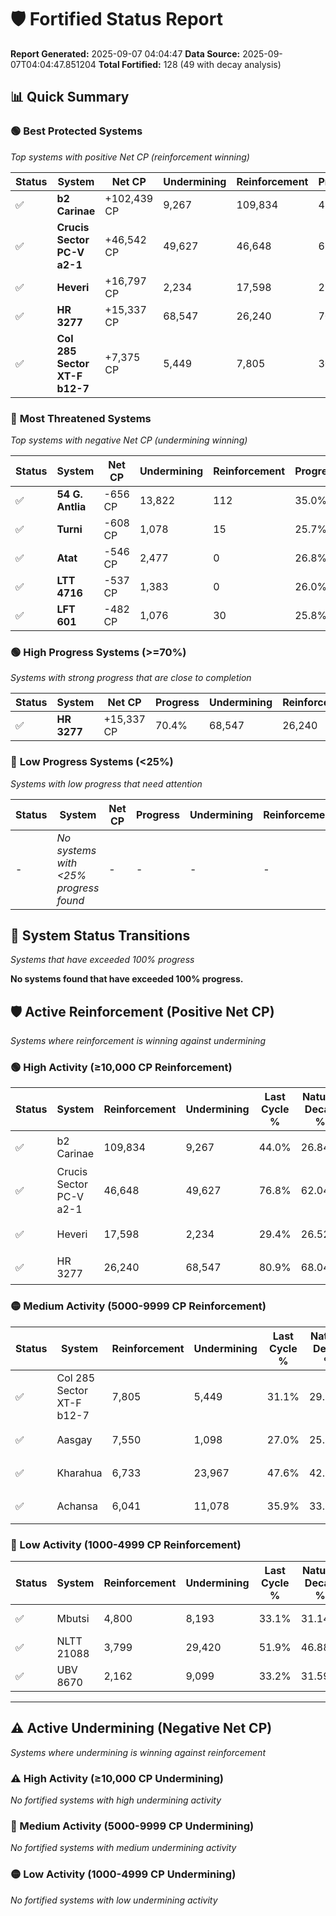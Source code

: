 # 🛡️ Fortified Status Report

**Report Generated:** 2025-09-07 04:04:47
**Data Source:** 2025-09-07T04:04:47.851204
**Total Fortified:** 128 (49 with decay analysis)

## 📊 Quick Summary

### 🟢 **Best Protected Systems**
*Top systems with positive Net CP (reinforcement winning)*

| Status | System | Net CP | Undermining | Reinforcement | Progress |
|--------|--------|--------|-------------|---------------|----------|
| ✅ | **b2 Carinae** | +102,439 CP | 9,267 | 109,834 | 42.6% |
| ✅ | **Crucis Sector PC-V a2-1** | +46,542 CP | 49,627 | 46,648 | 69.2% |
| ✅ | **Heveri** | +16,797 CP | 2,234 | 17,598 | 29.1% |
| ✅ | **HR 3277** | +15,337 CP | 68,547 | 26,240 | 70.4% |
| ✅ | **Col 285 Sector XT-F b12-7** | +7,375 CP | 5,449 | 7,805 | 30.3% |

### 🔴 **Most Threatened Systems**
*Top systems with negative Net CP (undermining winning)*

| Status | System | Net CP | Undermining | Reinforcement | Progress |
|--------|--------|--------|-------------|---------------|----------|
| ✅ | **54 G. Antlia** | -656 CP | 13,822 | 112 | 35.0% |
| ✅ | **Turni** | -608 CP | 1,078 | 15 | 25.7% |
| ✅ | **Atat** | -546 CP | 2,477 | 0 | 26.8% |
| ✅ | **LTT 4716** | -537 CP | 1,383 | 0 | 26.0% |
| ✅ | **LFT 601** | -482 CP | 1,076 | 30 | 25.8% |

### 🟢 **High Progress Systems (>=70%)**
*Systems with strong progress that are close to completion*

| Status | System | Net CP | Progress | Undermining | Reinforcement |
|--------|--------|--------|----------|-------------|---------------|
| ✅ | **HR 3277** | +15,337 CP | 70.4% | 68,547 | 26,240 |

### 🔴 **Low Progress Systems (<25%)**
*Systems with low progress that need attention*

| Status | System | Net CP | Progress | Undermining | Reinforcement |
|--------|--------|--------|----------|-------------|---------------|
| - | *No systems with <25% progress found* | - | - | - | - |
## 🔄 System Status Transitions
*Systems that have exceeded 100% progress*

**No systems found that have exceeded 100% progress.**

## 🛡️ Active Reinforcement (Positive Net CP)
*Systems where reinforcement is winning against undermining*

### 🟢 High Activity (≥10,000 CP Reinforcement)

| Status | System | Reinforcement | Undermining | Last Cycle % | Natural Decay % | Current Progress % | Current CP | Net CP | Activity |
|--------|--------|---------------|-------------|--------------|-----------------|-------------------|------------|--------|----------|
| ✅ | b2 Carinae | 109,834 | 9,267 | 44.0% | 26.84% | 42.6% | 276,900 | +102,439 | 🟢 High Reinforcement |
| ✅ | Crucis Sector PC-V a2-1 | 46,648 | 49,627 | 76.8% | 62.04% | 69.2% | 449,800 | +46,542 | 🟢 High Reinforcement |
| ✅ | Heveri | 17,598 | 2,234 | 29.4% | 26.52% | 29.1% | 189,150 | +16,797 | 🟢 High Reinforcement |
| ✅ | HR 3277 | 26,240 | 68,547 | 80.9% | 68.04% | 70.4% | 457,600 | +15,337 | 🟢 High Reinforcement |

### 🟡 Medium Activity (5000-9999 CP Reinforcement)

| Status | System | Reinforcement | Undermining | Last Cycle % | Natural Decay % | Current Progress % | Current CP | Net CP | Activity |
|--------|--------|---------------|-------------|--------------|-----------------|-------------------|------------|--------|----------|
| ✅ | Col 285 Sector XT-F b12-7 | 7,805 | 5,449 | 31.1% | 29.17% | 30.3% | 196,950 | +7,375 | 🟡 Medium Reinforcement |
| ✅ | Aasgay | 7,550 | 1,098 | 27.0% | 25.75% | 26.8% | 174,200 | +6,844 | 🟡 Medium Reinforcement |
| ✅ | Kharahua | 6,733 | 23,967 | 47.6% | 42.92% | 43.9% | 285,350 | +6,399 | 🟡 Medium Reinforcement |
| ✅ | Achansa | 6,041 | 11,078 | 35.9% | 33.33% | 34.2% | 222,300 | +5,626 | 🟡 Medium Reinforcement |

### 🔴 Low Activity (1000-4999 CP Reinforcement)

| Status | System | Reinforcement | Undermining | Last Cycle % | Natural Decay % | Current Progress % | Current CP | Net CP | Activity |
|--------|--------|---------------|-------------|--------------|-----------------|-------------------|------------|--------|----------|
| ✅ | Mbutsi | 4,800 | 8,193 | 33.1% | 31.14% | 31.8% | 206,700 | +4,298 | 🔵 Low Reinforcement |
| ✅ | NLTT 21088 | 3,799 | 29,420 | 51.9% | 46.88% | 47.4% | 308,100 | +3,379 | 🔵 Low Reinforcement |
| ✅ | UBV 8670 | 2,162 | 9,099 | 33.2% | 31.59% | 31.8% | 206,700 | +1,365 | 🔵 Low Reinforcement |


---

## ⚠️ Active Undermining (Negative Net CP)
*Systems where undermining is winning against reinforcement*

### ⚠️ High Activity (≥10,000 CP Undermining)

*No fortified systems with high undermining activity*

### 🔶 Medium Activity (5000-9999 CP Undermining)

*No fortified systems with medium undermining activity*

### 🟡 Low Activity (1000-4999 CP Undermining)

*No fortified systems with low undermining activity*
